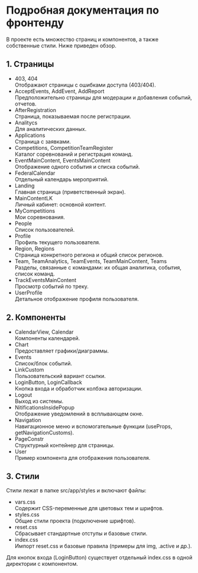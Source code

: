 # Подробная документация по фронтенду

В проекте есть множество страниц и компонентов, а также собственные стили. Ниже приведен обзор.

## 1. Страницы

- 403, 404  
  Отображают страницы с ошибками доступа (403/404).
- AcceptEvents, AddEvent, AddReport  
  Предположительно страницы для модерации и добавления событий, отчетов.
- AfterRegistration  
  Страница, показываемая после регистрации.
- Analitycs  
  Для аналитических данных.
- Applications  
  Страница с заявками.
- Competitions, CompetitionTeamRegister  
  Каталог соревнований и регистрация команд.
- EventMainContent, EventsMainContent  
  Отображение одного события и списка событий.
- FederalCalendar  
  Отдельный календарь мероприятий.
- Landing  
  Главная страница (приветственный экран).
- MainContentLK  
  Личный кабинет: основной контент.
- MyCompetitions  
  Мои соревнования.
- People  
  Список пользователей.
- Profile  
  Профиль текущего пользователя.
- Region, Regions  
  Страница конкретного региона и общий список регионов.
- Team, TeamAnalytics, TeamEvents, TeamMainContent, Teams  
  Разделы, связанные с командами: их общая аналитика, события, список команд.
- TrackEventsMainContent  
  Просмотр событий по треку.
- UserProfile  
  Детальное отображение профиля пользователя.

## 2. Компоненты

- CalendarView, Calendar  
  Компоненты календарей.
- Chart  
  Предоставляет графики/диаграммы.
- Events  
  Список/блок событий.
- LinkCustom  
  Пользовательский вариант ссылки.
- LoginButton, LoginCallback  
  Кнопка входа и обработчик колбэка авторизации.
- Logout  
  Выход из системы.
- NitificationsInsidePopup  
  Отображение уведомлений в всплывающем окне.
- Navigation  
  Навигационное меню и вспомогательные функции (useProps, getNavigationCustoms).
- PageConstr  
  Структурный контейнер для страницы.
- User  
  Пример компонента для отображения пользователя.

## 3. Стили

Стили лежат в папке src/app/styles и включают файлы:
- vars.css  
  Содержит CSS-переменные для цветовых тем и шрифтов.
- styles.css  
  Общие стили проекта (подключение шрифтов).
- reset.css  
  Сбрасывает стандартные отступы и базовые стили.
- index.css  
  Импорт reset.css и базовые правила (примеры для img, .active и др.).

Для кнопок входа (LoginButton) существует отдельный index.css в одной директории с компонентом.

